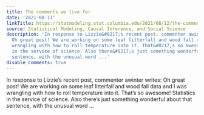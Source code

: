 ```yaml
---
title: The comments we live for
date: '2021-08-13'
linkTitle: https://statmodeling.stat.columbia.edu/2021/08/12/the-comments-we-live-for/
source: Statistical Modeling, Causal Inference, and Social Science
description: 'In response to Lizzie&#8217;s recent post, commenter awinter writes:
  Oh great post! We are working on some leaf litterfall and wood fall data and I was
  wrangling with how to roll temperature into it. That&#8217;s so awesome! Statistics
  in the service of science. Also there&#8217;s just something wonderful about that
  sentence, with the unusual word ...'
disable_comments: true
---
```

In response to Lizzie&#8217;s recent post, commenter awinter writes: Oh great post! We are working on some leaf litterfall and wood fall data and I was wrangling with how to roll temperature into it. That&#8217;s so awesome! Statistics in the service of science. Also there&#8217;s just something wonderful about that sentence, with the unusual word ...